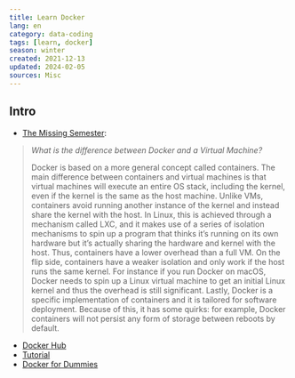 ```yaml
---
title: Learn Docker
lang: en 
category: data-coding
tags: [learn, docker]
season: winter
created: 2021-12-13
updated: 2024-02-05
sources: Misc
---
```


## Intro
- [The Missing Semester](https://missing.csail.mit.edu/2020/qa/):
> *What is the difference between Docker and a Virtual Machine?*
> 
> Docker is based on a more general concept called containers. The main difference between containers and virtual machines is that virtual machines will execute an entire OS stack, including the kernel, even if the kernel is the same as the host machine. Unlike VMs, containers avoid running another instance of the kernel and instead share the kernel with the host. In Linux, this is achieved through a mechanism called LXC, and it makes use of a series of isolation mechanisms to spin up a program that thinks it’s running on its own hardware but it’s actually sharing the hardware and kernel with the host. Thus, containers have a lower overhead than a full VM. On the flip side, containers have a weaker isolation and only work if the host runs the same kernel. For instance if you run Docker on macOS, Docker needs to spin up a Linux virtual machine to get an initial Linux kernel and thus the overhead is still significant. Lastly, Docker is a specific implementation of containers and it is tailored for software deployment. Because of this, it has some quirks: for example, Docker containers will not persist any form of storage between reboots by default.

- [Docker Hub](https://hub.docker.com/)
- [Tutorial](https://docs.docker.com/get-started/)
- [Docker for Dummies](https://dev.to/stevenmcgown/docker-for-dummies-2bff)